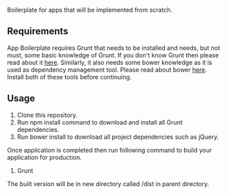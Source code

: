 Boilerplate for apps that will be implemented from scratch.

<h2>Requirements</h2>
App Boilerplate requires Grunt that needs to be installed and needs, but not must, some basic knowledge of Grunt. 
If you don't know Grunt then please read about it <a href="http://gruntjs.com/">here</a>. Similarly, it also needs some bower knowledge as it is
used as dependency management tool. Please read about bower <a href="http://bower.io/">here</a>. Install both of these tools before continuing.

<h2>Usage</h2>

1. Clone this repository.
2. Run npm install command to download and install all Grunt dependencies.
3. Run bower install to download all project dependencies such as jQuery.

Once application is completed then run following command to build your application for production.
1. Grunt

The built version will be in new directory called /dist in parent directory.
